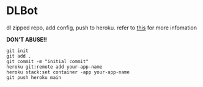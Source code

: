 # DLBot

dl zipped repo, add config, push to heroku.
refer to [this](https://github.com/gaowanliang/DownloadBot/blob/main/docs/DownloadBot_Guide_en.md) for more infomation

**DON'T ABUSE!!**
```
git init
git add .
git commit -m "initial commit"
heroku git:remote add your-app-name
heroku stack:set container -app your-app-name
git push heroku main
```
